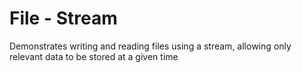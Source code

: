 ﻿# File - Stream

Demonstrates writing and reading files using a stream, allowing only relevant data to be stored at a given time